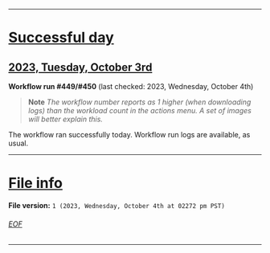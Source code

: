 
***

# [Successful day](#Successful-day)

## [2023, Tuesday, October 3rd](#2023-Tuesday-October-3rd)

**Workflow run #449/#450** (last checked: 2023, Wednesday, October 4th)

> **Note** _The workflow number reports as 1 higher (when downloading logs) than the workload count in the actions menu. A set of images will better explain this._

The workflow ran successfully today. Workflow run logs are available, as usual.

***

# [File info](#File-info)

**File version:** `1 (2023, Wednesday, October 4th at 02272 pm PST)`

###### [EOF](#EOF)

***
